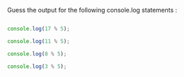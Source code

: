 Guess the output for the following console.log statements :

```js

console.log(17 % 5);

console.log(11 % 5);

console.log(8 % 5);

console.log(3 % 5);

```
